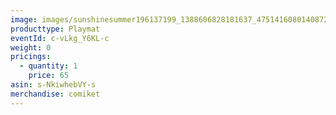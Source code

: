 ```yaml
---
image: images/sunshinesummer196137199_1388606828181637_4751416080140872217_n.jpg
producttype: Playmat
eventId: c-vLkg_Y6KL-c
weight: 0
pricings:
  - quantity: 1
    price: 65
asin: s-NkiwhebVY-s
merchandise: comiket
---
```


